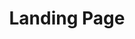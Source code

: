 ---
coverImage: /assets/wifidi/coverWifidi.jpg
title: "Landing Page"
tag: ["UX", "UI"]
description: "J'ai choisi de créer l'identité visuelle d'une association dédiée à l'accompagnement des personnes âgées en difficulté avec le numérique. L'objectif était de concevoir différents supports de communication pour encourager ces personnes, souvent démunies et dépassées, à réaliser leurs démarches administratives avec l'aide de personnes compétentes dans ce domaine.

Dans un espace collectif favorisant l'entraide, l'accent était mis sur la convivialité et la simplicité pour permettre à chacun de se sentir à l’aise et soutenu."
pubDate: 'Dec 18 2024'
heroImage:
    - /assets/wifidi/coverWifidi.jpg
---